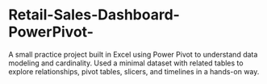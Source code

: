 # Retail-Sales-Dashboard-PowerPivot-
A small practice project built in Excel using Power Pivot to understand data modeling and cardinality. Used a minimal dataset with related tables to explore relationships, pivot tables, slicers, and timelines in a hands-on way.
